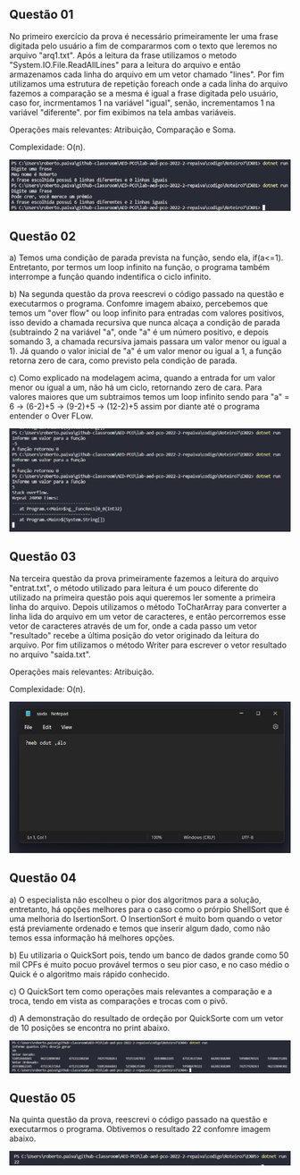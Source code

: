 ## Questão 01

No primeiro exercício da prova é necessário primeiramente ler uma frase digitada pelo usuário a fim de compararmos com o texto que leremos no arquivo "arq1.txt". Após a leitura da frase utilizamos o metodo "System.IO.File.ReadAllLines" para a leitura do arquivo e então armazenamos cada linha do arquivo em um vetor chamado "lines". Por fim utilizamos uma estrutura de repetição foreach onde a cada linha do arquivo fazemos a comparação se a mesma é igual a frase digitada pelo usuário, caso for, incrmentamos 1 na variável "igual", senão, incrementamos 1 na variável "diferente". por fim exibimos na tela ambas variáveis.

Operações mais relevantes: Atribuição, Comparação e Soma.

Complexidade: O(n).

![Print EX 01](img/EX01.png)

## Questão 02
a) Temos uma condição de parada prevista na função, sendo ela, if(a<=1). Entretanto, por termos um loop infinito na função, o programa também interrompe a função quando indentifica o ciclo infinito.

b) Na segunda questão da prova reescrevi o código passado na questão e executarmos o programa. Confomre imagem abaixo, percebemos que temos um "over flow" ou loop infinito para entradas com valores positivos, isso devido a chamada recursiva que nunca alcaça a condição de parada (subtraindo 2 na variável "a", onde "a" é um número positivo, e depois somando 3, a chamada recursiva jamais passara um valor menor ou igual a 1). Já quando o valor inicial de "a" é um valor menor ou igual a 1, a função retorna zero de cara, como previsto pela condição de parada. 

c) Como explicado na modelagem acima, quando a entrada for um valor menor ou igual a um, não há um ciclo, retornando zero de cara. Para valores maiores que um subtraimos temos um loop infinito sendo para "a" = 6 -> (6-2)+5 -> (9-2)+5 -> (12-2)+5 assim por diante até o programa entender o Over FLow.

![Print EX 02](img/EX02.png)

## Questão 03

Na terceira questão da prova primeiramente fazemos a leitura do arquivo "entrat.txt", o método utilizado para leitura é um pouco diferente do utilizado na primeira questão pois aqui queremos ler somente a primeira linha do arquivo. Depois utilizamos o método ToCharArray para converter a linha lida do arquivo em um vetor de caracteres, e então percorremos esse vetor de caracteres através de um for, onde a cada passo um vetor "resultado" recebe a última posição do vetor originado da leitura do arquivo. Por fim utilizamos o método Writer para escrever o vetor resultado no arquivo "saida.txt". 

Operações mais relevantes: Atribuição.

Complexidade: O(n).

![Print EX 03](img/EX03.png)

## Questão 04

a) O especialista não escolheu o pior dos algoritmos para a solução, entretanto, há opções melhores para o caso como o prórpio ShellSort que é uma melhoria do IsertionSort. O InsertionSort é muito bom quando o vetor está previamente ordenado e temos que inserir algum dado, como não temos essa informação há melhores opções.

b) Eu utilizaria o QuickSort pois, tendo um banco de dados grande como 50 mil CPFs é muito pocuo provável termos o seu pior caso, e no caso médio o Quick é o algoritmo mais rápido conhecido.

c) O QuickSort tem como operações mais relevantes a comparação e a troca, tendo em vista as comparações e trocas com o pivô.

d) A demonstração do resultado de ordeção por QuickSorte com um vetor de 10 posições se encontra no print abaixo. 

![Print EX 04](img/EX04.png)

## Questão 05

Na quinta questão da prova, reescrevi o código passado na questão e executarmos o programa. Obtivemos o resultado 22 confomre imagem abaixo.

![Print EX 05](img/EX05.png)
